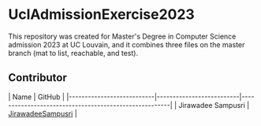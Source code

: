# UclAdmissionExercise2023

This repository was created for Master's Degree in Computer Science admission 2023 at UC Louvain, and it combines three files on the master branch (mat to list, reachable, and test).

## Contributor

| Name | GitHub |
|---------------------------|--------------------------|-------------------------------------------------------|
| Jirawadee Sampusri | [JirawadeeSampusri](https://github.com/JirawadeeSampusri) |
